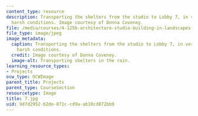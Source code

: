 ```yaml
---
content_type: resource
description: Transporting the shelters from the studio to Lobby 7, in very real and
  harsh conditions. Image courtesy of Donna Coveney.
file: /media/courses/4-125b-architecture-studio-building-in-landscapes-fall-2005/9d7d2952b2de871ccd9aab10cd872bb9_7.jpg
file_type: image/jpeg
image_metadata:
  caption: Transporting the shelters from the studio to Lobby 7, in very real and
    harsh conditions.
  credit: Image courtesy of Donna Coveney.
  image-alt: Transporting shelters in the rain.
learning_resource_types:
- Projects
ocw_type: OCWImage
parent_title: Projects
parent_type: CourseSection
resourcetype: Image
title: 7.jpg
uid: 9d7d2952-b2de-871c-cd9a-ab10cd872bb9
---
```

